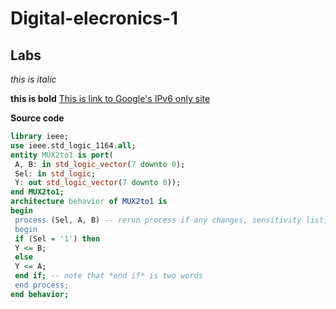 # Digital-elecronics-1

## Labs

_this is italic_

__this is bold__
[This is link to Google's IPv6 only site](https://ipv6.google.com/)

**Source code**

```vhdl
library ieee;
use ieee.std_logic_1164.all;
entity MUX2to1 is port(
 A, B: in std_logic_vector(7 downto 0);
 Sel: in std_logic;
 Y: out std_logic_vector(7 downto 0));
end MUX2to1;
architecture behavior of MUX2to1 is
begin
 process (Sel, A, B) -- rerun process if any changes, sensitivity list, all inputs
 begin
 if (Sel = '1') then
 Y <= B;
 else
 Y <= A;
 end if; -- note that *end if* is two words
 end process;
end behavior;
```
